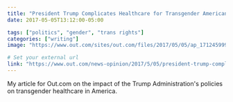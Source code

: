 ```yaml
---
title: "President Trump Complicates Healthcare for Transgender Americans (Out.com)"
date: 2017-05-05T13:12:00-05:00

tags: ["politics", "gender", "trans rights"]
categories: ["writing"]
image: "https://www.out.com/sites/out.com/files/2017/05/05/ap_17124599994528.jpg"

# Set your external url
link: "https://www.out.com/news-opinion/2017/5/05/president-trump-complicates-healthcare-transgenders-americans"
---
```

My article for Out.com on the impact of the Trump Administration's policies on transgender healthcare in America.